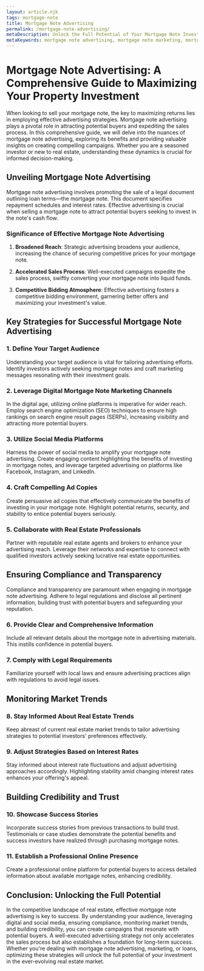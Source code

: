 ```yaml
---
layout: article.njk
tags: mortgage-note
title: Mortgage Note Advertising
permalink: /mortgage-note-advertising/
metaDescription: Unlock the Full Potential of Your Mortgage Note Investment with Effective Advertising.
metaKeywords: mortgage note advertising, mortgage note marketing, mortgage note companies, mortgage note lenders, mortgage note loans
---
```


# Mortgage Note Advertising: A Comprehensive Guide to Maximizing Your Property Investment

When looking to sell your mortgage note, the key to maximizing returns lies in employing effective advertising strategies. Mortgage note advertising plays a pivotal role in attracting potential buyers and expediting the sales process. In this comprehensive guide, we will delve into the nuances of mortgage note advertising, exploring its benefits and providing valuable insights on creating compelling campaigns. Whether you are a seasoned investor or new to real estate, understanding these dynamics is crucial for informed decision-making.

## Unveiling Mortgage Note Advertising

Mortgage note advertising involves promoting the sale of a legal document outlining loan terms—the mortgage note. This document specifies repayment schedules and interest rates. Effective advertising is crucial when selling a mortgage note to attract potential buyers seeking to invest in the note's cash flow.

### Significance of Effective Mortgage Note Advertising

1. **Broadened Reach**: Strategic advertising broadens your audience, increasing the chance of securing competitive prices for your mortgage note.

2. **Accelerated Sales Process**: Well-executed campaigns expedite the sales process, swiftly converting your mortgage note into liquid funds.

3. **Competitive Bidding Atmosphere**: Effective advertising fosters a competitive bidding environment, garnering better offers and maximizing your investment's value.

## Key Strategies for Successful Mortgage Note Advertising

### 1. Define Your Target Audience

Understanding your target audience is vital for tailoring advertising efforts. Identify investors actively seeking mortgage notes and craft marketing messages resonating with their investment goals.

### 2. Leverage Digital Mortgage Note Marketing Channels

In the digital age, utilizing online platforms is imperative for wider reach. Employ search engine optimization (SEO) techniques to ensure high rankings on search engine result pages (SERPs), increasing visibility and attracting more potential buyers.

### 3. Utilize Social Media Platforms

Harness the power of social media to amplify your mortgage note advertising. Create engaging content highlighting the benefits of investing in mortgage notes, and leverage targeted advertising on platforms like Facebook, Instagram, and LinkedIn.

### 4. Craft Compelling Ad Copies

Create persuasive ad copies that effectively communicate the benefits of investing in your mortgage note. Highlight potential returns, security, and stability to entice potential buyers seriously.

### 5. Collaborate with Real Estate Professionals

Partner with reputable real estate agents and brokers to enhance your advertising reach. Leverage their networks and expertise to connect with qualified investors actively seeking lucrative real estate opportunities.

## Ensuring Compliance and Transparency

Compliance and transparency are paramount when engaging in mortgage note advertising. Adhere to legal regulations and disclose all pertinent information, building trust with potential buyers and safeguarding your reputation.

### 6. Provide Clear and Comprehensive Information

Include all relevant details about the mortgage note in advertising materials. This instills confidence in potential buyers.

### 7. Comply with Legal Requirements

Familiarize yourself with local laws and ensure advertising practices align with regulations to avoid legal issues.

## Monitoring Market Trends

### 8. Stay Informed About Real Estate Trends

Keep abreast of current real estate market trends to tailor advertising strategies to potential investors' preferences effectively.

### 9. Adjust Strategies Based on Interest Rates

Stay informed about interest rate fluctuations and adjust advertising approaches accordingly. Highlighting stability amid changing interest rates enhances your offering's appeal.

## Building Credibility and Trust

### 10. Showcase Success Stories

Incorporate success stories from previous transactions to build trust. Testimonials or case studies demonstrate the potential benefits and success investors have realized through purchasing mortgage notes.

### 11. Establish a Professional Online Presence

Create a professional online platform for potential buyers to access detailed information about available mortgage notes, enhancing credibility.

## Conclusion: Unlocking the Full Potential

In the competitive landscape of real estate, effective mortgage note advertising is key to success. By understanding your audience, leveraging digital and social media, ensuring compliance, monitoring market trends, and building credibility, you can create campaigns that resonate with potential buyers. A well-executed advertising strategy not only accelerates the sales process but also establishes a foundation for long-term success. Whether you're dealing with mortgage note advertising, marketing, or loans, optimizing these strategies will unlock the full potential of your investment in the ever-evolving real estate market.